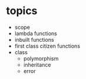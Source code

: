 # topics

- scope
- lambda functions
- inbuilt functions
- first class citizen functions
- class
  - polymorphism
  - inheritance
  - error
